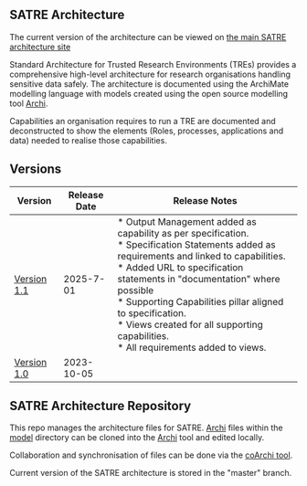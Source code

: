 ## SATRE Architecture

The current version of the architecture can be viewed on [the main SATRE architecture site](https://satre-archimate.readthedocs.io/latest/)

 Standard Architecture for Trusted Research Environments (TREs) provides a comprehensive high-level architecture for research organisations handling sensitive data safely. The architecture is documented using the ArchiMate modelling language with models created using the open source modelling tool [Archi](https://www.archimatetool.com/).

Capabilities an organisation requires to run a TRE are documented and deconstructed to show the elements (Roles, processes, applications and data) needed to realise those capabilities.

## Versions

Version | Release Date | Release Notes
--------|---------------|--------------
[Version 1.1](./Report_SATRE_1.1/index.html)| 2025-7-01| * Output Management added as capability as per specification.<br>* Specification Statements added as requirements and linked to capabilities.<br>* Added URL to specification statements in "documentation" where possible<br>* Supporting Capabilities pillar aligned to specification.<br>* Views created for all supporting capabilities.<br>* All requirements added to views.
[Version 1.0](./Report_SATRE_1.1/index.html) | 2023-10-05 | 

## SATRE Architecture Repository

This repo manages the architecture files for SATRE. [Archi](https://www.archimatetool.com/) files within the [model](https://github.com/sa-tre/satre-archimate/tree/master/model) directory can be cloned into the [Archi](https://www.archimatetool.com/) tool and edited locally.

Collaboration and synchronisation of files can be done via the [coArchi tool](https://github.com/archimatetool/archi-modelrepository-plugin/wiki).

Current version of the SATRE architecture is stored in the "master" branch. 